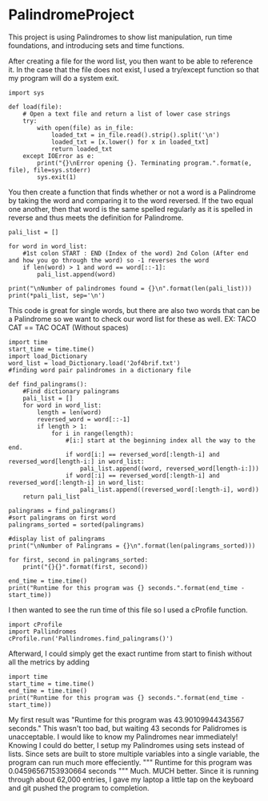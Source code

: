 # PalindromeProject

This project is using Palindromes to show list manipulation, run time foundations, and introducing sets and time functions. 

After creating a file for the word list, you then want to be able to reference it. In the case that the file does not exist, I used a try/except function
so that my program will do a system exit. 
```
import sys

def load(file):
    # Open a text file and return a list of lower case strings
    try:
        with open(file) as in_file:
            loaded_txt = in_file.read().strip().split('\n')
            loaded_txt = [x.lower() for x in loaded_txt]
            return loaded_txt
    except IOError as e:
        print("{}\nError opening {}. Terminating program.".format(e, file), file=sys.stderr)
        sys.exit(1) 
```

You then create a function that finds whether or not a word is a Palindrome by taking the word and comparing it to the word reversed.
If the two equal one another, then that word is the same spelled regularly as it is spelled in reverse and thus meets the definition for Palindrome.
```
pali_list = []

for word in word_list:     
    #1st colon START : END (Index of the word) 2nd Colon (After end and how you go through the word) so -1 reverses the word 
    if len(word) > 1 and word == word[::-1]:
        pali_list.append(word)

print("\nNumber of palindromes found = {}\n".format(len(pali_list)))
print(*pali_list, sep='\n')
```

This code is great for single words, but there are also two words that can be a Palindrome so we want to check our word list for these as well. 
EX: TACO CAT == TAC OCAT (Without spaces)

```
import time
start_time = time.time()
import load_Dictionary
word_list = load_Dictionary.load('2of4brif.txt')
#finding word pair palindromes in a dictionary file

def find_palingrams():
    #Find dictionary palingrams
    pali_list = []
    for word in word_list:
        length = len(word)
        reversed_word = word[::-1]
        if length > 1:
            for i in range(length):
                #[i:] start at the beginning index all the way to the end. 
                if word[i:] == reversed_word[:length-i] and reversed_word[length-i:] in word_list:
                    pali_list.append((word, reversed_word[length-i:]))
                if word[:i] == reversed_word[:length-i] and reversed_word[:length-i] in word_list:
                    pali_list.append((reversed_word[:length-i], word))
    return pali_list

palingrams = find_palingrams()
#sort palingrams on first word
palingrams_sorted = sorted(palingrams)

#display list of palingrams
print("\nNumber of Palingrams = {}\n".format(len(palingrams_sorted))) 

for first, second in palingrams_sorted:
    print("{}{}".format(first, second))

end_time = time.time()
print("Runtime for this program was {} seconds.".format(end_time - start_time))
```
I then wanted to see the run time of this file so I used a cProfile function. 
```
import cProfile
import Pallindromes
cProfile.run('Pallindromes.find_palingrams()')
```
Afterward, I could simply get the exact runtime from start to finish without all the metrics by adding
```
import time
start_time = time.time()
end_time = time.time()
print("Runtime for this program was {} seconds.".format(end_time - start_time))
```
My first result was "Runtime for this program was 43.90109944343567 seconds."
This wasn't too bad, but waiting 43 seconds for Palidromes is unacceptable. I would like to know my Palindromes near immediately! 
Knowing I could do better, I setup my Palindromes using sets instead of lists. Since sets are built to store multiple variables into 
a single variable, the program can run much more effeciently. 
"""
Runtime for this program was 0.04596567153930664 seconds
"""
Much. MUCH better. Since it is running through about 62,000 entries, I gave my laptop a little tap on the keyboard and git pushed the program to completion. 
